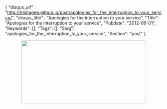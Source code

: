 {
 "disqus_url" : "http://trishagee.github.io/post/apologies_for_the_interruption_to_your_service/",
 "disqus_title" : "Apologies for the interruption to your service",
 "Title": "Apologies for the interruption to your service",
 "Pubdate": "2012-09-01",
 "Keywords": [],
 "Tags": [],
 "Slug": "apologies_for_the_interruption_to_your_service",
 "Section": "post"
}
<div class="separator" style="clear: both; text-align: center;"><a href="http://3.bp.blogspot.com/-j3efQU7JV7g/UEJWVBRS39I/AAAAAAAAK-I/eaVnudIts_I/s1600/TheEnd.png" imageanchor="1" style="margin-left: 1em; margin-right: 1em;"><img border="0" height="204" src="http://3.bp.blogspot.com/-j3efQU7JV7g/UEJWVBRS39I/AAAAAAAAK-I/eaVnudIts_I/s400/TheEnd.png" width="400" /></a></div><br />
